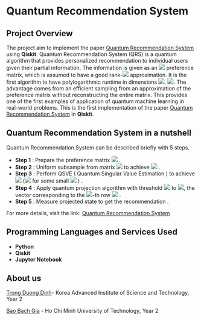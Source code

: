 # Quantum Recommendation System 
## Project Overview

The project aim to implement the paper [Quantum Recommendation System](https://arxiv.org/pdf/1603.08675.pdf) using **Qiskit**. 
Quantum Recommendation System (QRS) is a quantum algorithm that provides personalized recommendation to individual users given their partial information. The information is given as an <img src="https://render.githubusercontent.com/render/math?math=m \times n"> preference matrix, which is assumed to have a good rank-<img src="https://render.githubusercontent.com/render/math?math=k"> approximation. It is the first algorithm to have polylogarithmic runtime in dimensions <img src="https://render.githubusercontent.com/render/math?math=mn">, <img src="https://render.githubusercontent.com/render/math?math=O(\text{poly}(k)\text{polylog}(mn))">. The advantage comes from an efficient sampling from an approximation of the preference matrix without reconstructing the entire matrix. This provides one of the first examples of application of quantum machine learning in real-world problems.
This is the first implementation of the paper [Quantum Recommendation System](https://arxiv.org/pdf/1603.08675.pdf) in **Qiskit**.

## Quantum Recommendation System in a nutshell

Quantum Recommendation System can be described briefly with 5 steps.

* **Step 1** : Prepare the preference matrix <img src="https://render.githubusercontent.com/render/math?math=T"> .
* **Step 2** : Uniform subsample from matrix <img src="https://render.githubusercontent.com/render/math?math=T"> to achieve <img src="https://render.githubusercontent.com/render/math?math=\hat{T}"> .
* **Step 3** : Perform QSVE ( Quantum Singular Value Estimation ) to achieve <img src="https://render.githubusercontent.com/render/math?math=\hat{T}_k"> (<img src="https://render.githubusercontent.com/render/math?math=\left \| T-T_k \right \| < \varepsilon \left \| T \right \|_F">
 for some small <img src="https://render.githubusercontent.com/render/math?math=\varepsilon > 0"> ) .
* **Step 4** : Apply quantum projection algorithm with threshold <img src="https://render.githubusercontent.com/render/math?math=\sigma = \sqrt{\frac{\varepsilon^2 p}{2k}}\left \| \hat{T} \right \|_F">
 to <img src="https://render.githubusercontent.com/render/math?math=T">, the vector corresponding to the <img src="https://render.githubusercontent.com/render/math?math=i">-th row <img src="https://render.githubusercontent.com/render/math?math=\hat{T}_i"> .
* **Step 5** : Measure projected state to get the recommendation .

For more details, visit the link: [Quantum Recommendation System](https://arxiv.org/pdf/1603.08675.pdf)

## Programming Languages and Services Used

* **Python**
* **Qiskit**
* **Jupyter Notebook**

## About us
[Trong Duong Dinh](https://github.com/MyEntangled)- Korea Advanced Institute of Science and Technology, Year 2

[Bao Bach Gia](https://github.com/bachbao) - Ho Chi Minh University of Technology, Year 2 
